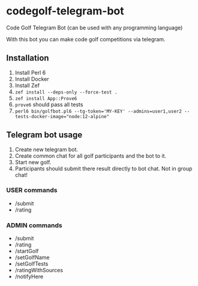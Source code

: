 # codegolf-telegram-bot

Code Golf Telegram Bot (can be used with any programming language)

With this bot you can make code golf competitions via telegram.

## Installation
1. Install Perl 6
2. Install Docker
3. Install Zef
4. `zef install --deps-only --force-test .`
5. `zef install App::Prove6`
6. `prove6` should pass all tests
7. `perl6 bin/golfbot.pl6 --tg-token='MY-KEY' --admins=user1,user2 --tests-docker-image="node:12-alpine"`

## Telegram bot usage

1. Create new telegram bot.
2. Create common chat for all golf participants and the bot to it.
3. Start new golf.
4. Participants should submit there result directly to bot chat. Not in group chat!


### USER commands

* /submit <source-code>
* /rating

### ADMIN commands

* /submit <source-code>
* /rating
* /startGolf <golf-name>
* /setGolfName <golf-name>
* /setGolfTests <url-to-json-with-tests>
* /ratingWithSources
* /notifyHere
